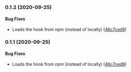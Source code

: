 <a name="0.1.2"></a>
### 0.1.2 (2020-09-25)


#### Bug Fixes

* Loads the hook from npm (instead of locally) ([46c7ced9](git+ssh://git@github.com/osequi/use-markdown.git/commit/46c7ced9))


<a name="0.1.1"></a>
### 0.1.1 (2020-09-25)


#### Bug Fixes

* Loads the hook from npm (instead of locally) ([46c7ced9](git+ssh://git@github.com/osequi/use-markdown.git/commit/46c7ced9))


